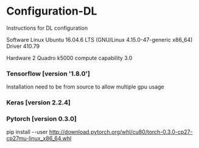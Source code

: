 # Configuration-DL
Instructions for DL configuration

Software
Linux Ubuntu 16.04.6 LTS (GNU/Linux 4.15.0-47-generic x86_64)
Driver 410.79


Hardware
2 Quadro k5000 compute capability 3.0


### Tensorflow [version '1.8.0']
Installation need to be from source to allow multiple gpu usage
### Keras [version 2.2.4]

### Pytorch [version 0.3.0]
pip install --user http://download.pytorch.org/whl/cu80/torch-0.3.0-cp27-cp27mu-linux_x86_64.whl
